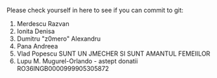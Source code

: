 Please check yourself in here to see if you can commit to git:

1. Merdescu Razvan 
2. Ionita Denisa
3. Dumitru "z0mero" Alexandru
4. Pana Andreea
5. Vlad Popescu SUNT UN JMECHER SI SUNT AMANTUL FEMEIILOR
6. Lupu M. Mugurel-Orlando - astept donatii RO36INGB0000999905305872
